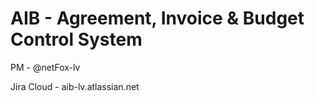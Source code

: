 # AIB - Agreement, Invoice & Budget Control System

PM - @netFox-lv

Jira Cloud - aib-lv.atlassian.net